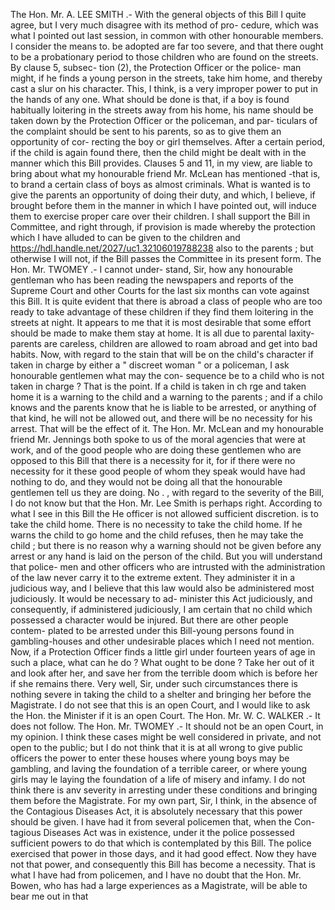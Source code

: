 The Hon. Mr. A. LEE SMITH .- With the general objects of this Bill I quite agree, but I very much disagree with its method of pro- cedure, which was what I pointed out last session, in common with other honourable members. I consider the means to. be adopted are far too severe, and that there ought to be a probationary period to those children who are found on the streets. By clause 5, subsec- tion (2), the Protection Officer or the police- man might, if he finds a young person in the streets, take him home, and thereby cast a slur on his character. This, I think, is a very improper power to put in the hands of any one. What should be done is that, if a boy is found habitually loitering in the streets away from his home, his name should be taken down by the Protection Officer or the policeman, and par- ticulars of the complaint should be sent to his parents, so as to give them an opportunity of cor- recting the boy or girl themselves. After a certain period, if the child is again found there, then the child might be dealt with in the manner which this Bill provides. Clauses 5 and 11, in my view, are liable to bring about what my honourable friend Mr. McLean has mentioned -that is, to brand a certain class of boys as almost criminals. What is wanted is to give the parents an opportunity of doing their duty, and which, I believe, if brought before them in the manner in which I have pointed out, will induce them to exercise proper care over their children. I shall support the Bill in Committee, and right through, if provision is made whereby the protection which I have alluded to can be given to the children and https://hdl.handle.net/2027/uc1.32106019788238 also to the parents ; but otherwise I will not, if the Bill passes the Committee in its present form. The Hon. Mr. TWOMEY .- I cannot under- stand, Sir, how any honourable gentleman who has been reading the newspapers and reports of the Supreme Court and other Courts for the last six months can vote against this Bill. It is quite evident that there is abroad a class of people who are too ready to take advantage of these children if they find them loitering in the streets at night. It appears to me that it is most desirable that some effort should be made to make them stay at home. It is all due to parental laxity-parents are careless, children are allowed to roam abroad and get into bad habits. Now, with regard to the stain that will be on the child's character if taken in charge by either a " discreet woman " or a policeman, I ask honourable gentlemen what may the con- sequence be to a child who is not taken in charge ? That is the point. If a child is taken in ch rge and taken home it is a warning to the child and a warning to the parents ; and if a chilo knows and the parents know that he is liable to be arrested, or anything of that kind, he will not be allowed out, and there will be no necessity for his arrest. That will be the effect of it. The Hon. Mr. McLean and my honourable friend Mr. Jennings both spoke to us of the moral agencies that were at work, and of the good people who are doing these gentlemen who are opposed to this Bill that there is a necessity for it, for if there were no necessity for it these good people of whom they speak would have had nothing to do, and they would not be doing all that the honourable gentlemen tell us they are doing. No . , with regard to the severity of the Bill, I do not know but that the Hon. Mr. Lee Smith is perhaps right. According to what I see in this Bill the He officer is not allowed sufficient discretion. is to take the child home. There is no necessity to take the child home. If he warns the child to go home and the child refuses, then he may take the child ; but there is no reason why a warning should not be given before any arrest or any hand is laid on the person of the child. But you will understand that police- men and other officers who are intrusted with the administration of the law never carry it to the extreme extent. They administer it in a judicious way, and I believe that this law would also be administered most judiciously. It would be necessary to ad- minister this Act judiciously, and consequently, if administered judiciously, I am certain that no child which possessed a character would be injured. But there are other people contem- plated to be arrested under this Bill-young persons found in gambling-houses and other undesirable places which I need not mention. Now, if a Protection Officer finds a little girl under fourteen years of age in such a place, what can he do ? What ought to be done ? Take her out of it and look after her, and save her from the terrible doom which is before her if she remains there. Very well, Sir, under such circumstances there is nothing severe in taking the child to a shelter and bringing her before the Magistrate. I do not see that this is an open Court, and I would like to ask the Hon. the Minister if it is an open Court. The Hon. Mr. W. C. WALKER .- It does not follow. The Hon. Mr. TWOMEY .- It should not be an open Court, in my opinion. I think these cases might be well considered in private, and not open to the public; but I do not think that it is at all wrong to give public officers the power to enter these houses where young boys may be gambling, and laving the foundation of a terrible career, or where young girls may le laying the foundation of a life of misery and infamy. I do not think there is anv severity in arresting under these conditions and bringing them before the Magistrate. For my own part, Sir, I think, in the absence of the Contagious Diseases Act, it is absolutely necessary that this power should be given. I have had it from several policemen that, when the Con- tagious Diseases Act was in existence, under it the police possessed sufficient powers to do that which is contemplated by this Bill. The police exercised that power in those days, and it had good effect. Now they have not that power, and consequently this Bill has become a necessity. That is what I have had from policemen, and I have no doubt that the Hon. Mr. Bowen, who has had a large experiences as a Magistrate, will be able to bear me out in that 